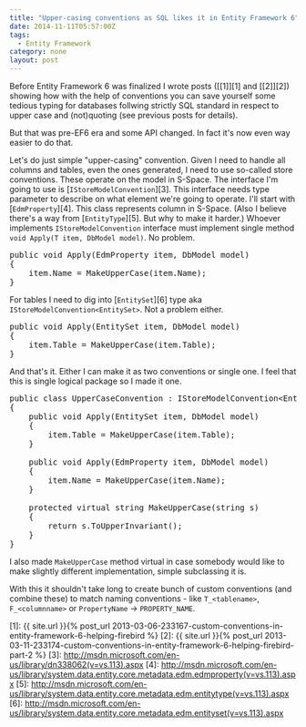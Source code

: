 ```yaml
---
title: "Upper-casing conventions as SQL likes it in Entity Framework 6"
date: 2014-11-11T05:57:00Z
tags:
  - Entity Framework
category: none
layout: post
---
```

Before Entity Framework 6 was finalized I wrote posts ([[1]][1] and [[2]][2]) showing how with the help of conventions you can save yourself some tedious typing for databases follwing strictly SQL standard in respect to upper case and (not)quoting (see previous posts for details).

But that was pre-EF6 era and some API changed. In fact it's now even way easier to do that.

<!-- excerpt -->

Let's do just simple "upper-casing" convention. Given I need to handle all columns and tables, even the ones generated, I need to use so-called store conventions. These operate on the model in S-Space. The interface I'm going to use is [`IStoreModelConvention`][3]. This interface needs type parameter to describe on what element we're going to operate. I'll start with [`EdmProperty`][4]. This class represents column in S-Space. (Also I believe there's a way from [`EntityType`][5]. But why to make it harder.) Whoever implements `IStoreModelConvention` interface must implement single method `void Apply(T item, DbModel model)`. No problem.

<pre class="brush:csharp">
public void Apply(EdmProperty item, DbModel model)
{
	item.Name = MakeUpperCase(item.Name);
}
</pre>  

For tables I need to dig into [`EntitySet`][6] type aka `IStoreModelConvention<EntitySet>`. Not a problem either.

<pre class="brush:csharp">
public void Apply(EntitySet item, DbModel model)
{
	item.Table = MakeUpperCase(item.Table);
}
</pre>

And that's it. Either I can make it as two conventions or single one. I feel that this is single logical package so I made it one.

<pre class="brush:csharp">
public class UpperCaseConvention : IStoreModelConvention&lt;EntitySet&gt;, IStoreModelConvention&lt;EdmProperty&gt;
{
	public void Apply(EntitySet item, DbModel model)
	{
		item.Table = MakeUpperCase(item.Table);
	}

	public void Apply(EdmProperty item, DbModel model)
	{
		item.Name = MakeUpperCase(item.Name);
	}

	protected virtual string MakeUpperCase(string s)
	{
		return s.ToUpperInvariant();
	}
}
</pre>

I also made `MakeUpperCase` method virtual in case somebody would like to make slightly different implementation, simple subclassing it is.

With this it shouldn't take long to create bunch of custom conventions (and combine these) to match naming conventions - like `T_<tablename>`, `F_<columnname>` or `PropertyName` -> `PROPERTY_NAME`.  

[1]: {{ site.url }}{% post_url 2013-03-06-233167-custom-conventions-in-entity-framework-6-helping-firebird %}
[2]: {{ site.url }}{% post_url 2013-03-11-233174-custom-conventions-in-entity-framework-6-helping-firebird-part-2 %}
[3]: http://msdn.microsoft.com/en-us/library/dn338062(v=vs.113).aspx
[4]: http://msdn.microsoft.com/en-us/library/system.data.entity.core.metadata.edm.edmproperty(v=vs.113).aspx
[5]: http://msdn.microsoft.com/en-us/library/system.data.entity.core.metadata.edm.entitytype(v=vs.113).aspx
[6]: http://msdn.microsoft.com/en-us/library/system.data.entity.core.metadata.edm.entityset(v=vs.113).aspx